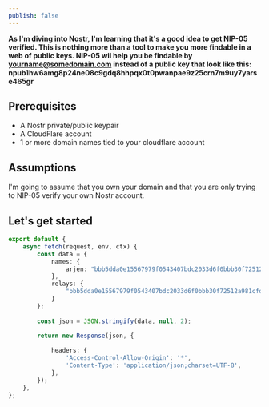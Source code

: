 ```yaml
---
publish: false
---
```

**As I'm diving into Nostr, I'm learning that it's a good idea to get NIP-05 verified. This is nothing more than a tool to make you more findable in a web of public keys. NIP-05 wil help you be findable by yourname@somedomain.com instead of a public key that look like this: npub1hw6amg8p24ne08c9gdq8hhpqx0t0pwanpae9z25crn7m9uy7yarse465gr**

## Prerequisites
- A Nostr private/public keypair
- A CloudFlare account
- 1 or more domain names tied to your cloudflare account

## Assumptions
I'm going to assume that you own your domain and that you are only trying to NIP-05 verify your own Nostr account.

## Let's get started



```typescript
export default {
	async fetch(request, env, ctx) {
		const data = {
			names: {
				arjen: "bbb5dda0e15567979f0543407bdc2033d6f0bbb30f72512a981cfdb2f09e2747"
			},
			relays: {
				"bbb5dda0e15567979f0543407bdc2033d6f0bbb30f72512a981cfdb2f09e2747": [ "wss://nos.lol", "wss://relay.damus.io" ]
			}
		};
		
		const json = JSON.stringify(data, null, 2);

		return new Response(json, {
		
			headers: {
				'Access-Control-Allow-Origin': '*',
				'Content-Type': 'application/json;charset=UTF-8',
			},
		});
	},
};
```
